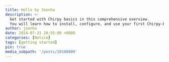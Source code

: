 ```yaml
---
title: Hello by Joonha
description: >-
  Get started with Chirpy basics in this comprehensive overview.
  You will learn how to install, configure, and use your first Chirpy-based website, as well as deploy it to a web server.
author: joonha
date: 2024-07-31 20:55:00 +0800
categories: [Notice]
tags: [getting started]
pin: true
media_subpath: '/posts/20180809'
---
```


